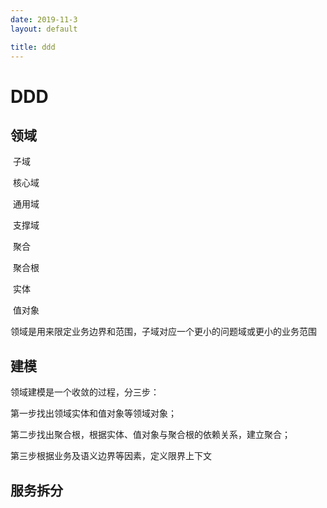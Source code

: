 ```yaml
---
date: 2019-11-3
layout: default

title: ddd
---
```


# DDD

## 领域

​	子域

​		核心域

​		通用域

​		支撑域

​			聚合

​				聚合根

​				实体

​				值对象



领域是用来限定业务边界和范围，子域对应一个更小的问题域或更小的业务范围

## 建模

领域建模是一个收敛的过程，分三步：

第一步找出领域实体和值对象等领域对象；

第二步找出聚合根，根据实体、值对象与聚合根的依赖关系，建立聚合；

第三步根据业务及语义边界等因素，定义限界上下文

## 服务拆分
